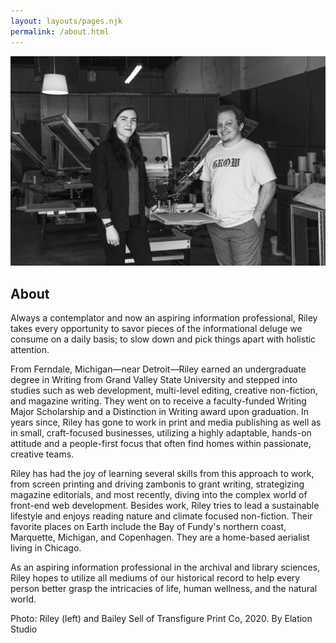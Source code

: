```yaml
---
layout: layouts/pages.njk
permalink: /about.html
---
```

<img src="images/transfigure-team.jpg" alt="Transfigure Print Co. team, 2020"> 
<h2 class="about-title">About</h2>
<div class="about">
    Always a contemplator and now an aspiring information professional, Riley takes every opportunity to savor pieces of the informational deluge we consume on a daily basis; to slow down and pick things apart with holistic attention.

From Ferndale, Michigan—near Detroit—Riley earned an undergraduate degree in Writing from Grand Valley State University and stepped into studies such as web development, multi-level editing, creative non-fiction, and magazine writing. They went on to receive a faculty-funded Writing Major Scholarship and a Distinction in Writing award upon graduation. In years since, Riley has gone to work in print and media publishing as well as in small, craft-focused businesses, utilizing a highly adaptable, hands-on attitude and a people-first focus that often find homes within passionate, creative teams.

Riley has had the joy of learning several skills from this approach to work, from screen printing and driving zambonis to grant writing, strategizing magazine editorials, and most recently, diving into the complex world of front-end web development. Besides work, Riley tries to lead a sustainable lifestyle and enjoys reading nature and climate focused non-fiction. Their favorite places on Earth include the Bay of Fundy's northern coast, Marquette, Michigan, and Copenhagen. They are a home-based aerialist living in Chicago.

As an aspiring information professional in the archival and library sciences, Riley hopes to utilize all mediums of our historical record to help every person better grasp the intricacies of life, human wellness, and the natural world.

Photo: Riley (left) and Bailey Sell of Transfigure Print Co, 2020. By Elation Studio
</div>